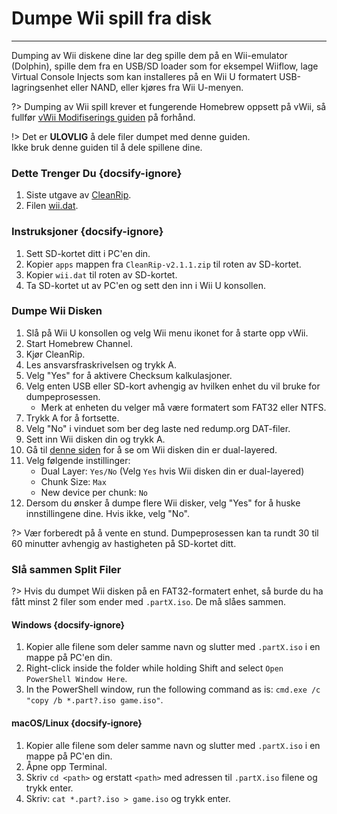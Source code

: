 # Dumpe Wii spill fra disk
---
Dumping av Wii diskene dine lar deg spille dem på en Wii-emulator (Dolphin), spille dem fra en USB/SD loader som for eksempel Wiiflow, lage Virtual Console Injects som kan installeres på en Wii U formatert USB-lagringsenhet eller NAND, eller kjøres fra Wii U-menyen.

?> Dumping av Wii spill krever et fungerende Homebrew oppsett på vWii, så fullfør [vWii Modifiserings guiden](vwii-modding) på forhånd.

!> Det er **ULOVLIG** å dele filer dumpet med denne guiden.  
Ikke bruk denne guiden til å dele spillene dine.

### Dette Trenger Du {docsify-ignore}

1. Siste utgave av [CleanRip](https://github.com/emukidid/cleanrip/releases/download/2.1.1/CleanRip-v2.1.1.zip).
1. Filen [wii.dat](https://github.com/emukidid/cleanrip/releases/download/2.1.1/wii.dat).

### Instruksjoner {docsify-ignore}

1. Sett SD-kortet ditt i PC'en din.
1. Kopier `apps` mappen fra `CleanRip-v2.1.1.zip` til roten av SD-kortet.
1. Kopier `wii.dat` til roten av SD-kortet.
1. Ta SD-kortet ut av PC'en og sett den inn i Wii U konsollen.

### Dumpe Wii Disken

1. Slå på Wii U konsollen og velg Wii menu ikonet for å starte opp vWii.
1. Start Homebrew Channel.
1. Kjør CleanRip.
1. Les ansvarsfraskrivelsen og trykk A.
1. Velg "Yes" for å aktivere Checksum kalkulasjoner.
1. Velg enten USB eller SD-kort avhengig av hvilken enhet du vil bruke for dumpeprosessen.
    - Merk at enheten du velger må være formatert som FAT32 eller NTFS.
1. Trykk A for å fortsette.
1. Velg "No" i vinduet som ber deg laste ned redump.org DAT-filer.
1. Sett inn Wii disken din og trykk A.
1. Gå til [denne siden](https://wiki.dolphin-emu.org/index.php?title=Category:Dual_Layer_Disc_games) for å se om Wii disken din er dual-layered.
1. Velg følgende instillinger:
    - Dual Layer: `Yes/No` (Velg `Yes` hvis Wii disken din er dual-layered)
    - Chunk Size: `Max`
    - New device per chunk: `No`
1. Dersom du ønsker å dumpe flere Wii disker, velg "Yes" for å huske innstillingene dine. Hvis ikke, velg "No".

?> Vær forberedt på å vente en stund. Dumpeprosessen kan ta rundt 30 til 60 minutter avhengig av hastigheten på SD-kortet ditt.

### Slå sammen Split Filer

?> Hvis du dumpet Wii disken på en FAT32-formatert enhet, så burde du ha fått minst 2 filer som ender med `.partX.iso`. De må slåes sammen.

#### Windows {docsify-ignore}

1. Kopier alle filene som deler samme navn og slutter med `.partX.iso` i en mappe på PC'en din.
1. Right-click inside the folder while holding Shift and select `Open PowerShell Window Here`.
1. In the PowerShell window, run the following command as is: `cmd.exe /c "copy /b *.part?.iso game.iso"`.

#### macOS/Linux {docsify-ignore}

1. Kopier alle filene som deler samme navn og slutter med `.partX.iso` i en mappe på PC'en din.
1. Åpne opp Terminal.
1. Skriv `cd <path>` og erstatt `<path>` med adressen til `.partX.iso` filene og trykk enter.
1. Skriv: `cat *.part?.iso > game.iso` og trykk enter.
